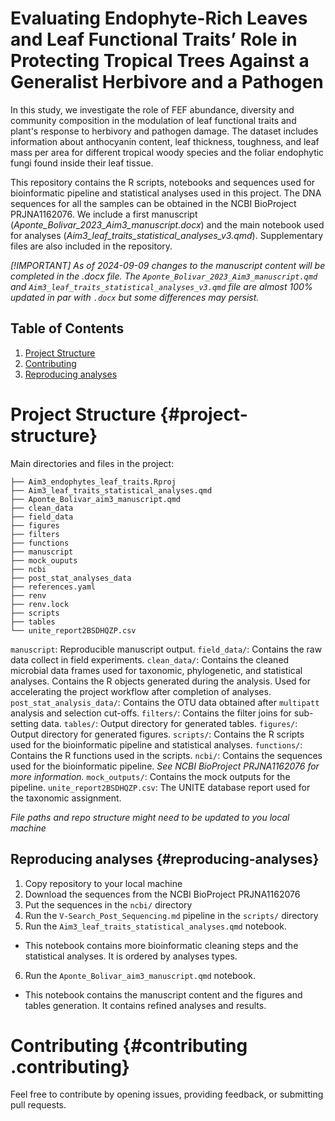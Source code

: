 # Evaluating Endophyte-Rich Leaves and Leaf Functional Traits’ Role in Protecting Tropical Trees Against a Generalist Herbivore and a Pathogen

In this study, we investigate the role of FEF abundance, diversity and community composition in the modulation of leaf functional traits and plant's response to herbivory and pathogen damage. The dataset includes information about anthocyanin content, leaf thickness, toughness, and leaf mass per area for different tropical woody species and the foliar endophytic fungi found inside their leaf tissue.

This repository contains the R scripts, notebooks and sequences used for bioinformatic pipeline and statistical analyses used in this project. The DNA sequences for all the samples can be obtained in the NCBI BioProject PRJNA1162076. We include a first manuscript (*Aponte_Bolivar_2023_Aim3_manuscript.docx*) and the main notebook used for analyses (*Aim3_leaf_traits_statistical_analyses_v3.qmd*). Supplementary files are also included in the repository.

*\[!IMPORTANT\] As of 2024-09-09 changes to the manuscript content will be completed in the .docx file. The `Aponte_Bolivar_2023_Aim3_manuscript.qmd` and `Aim3_leaf_traits_statistical_analyses_v3.qmd` file are almost 100% updated in par with `.docx` but some differences may persist.*

## Table of Contents

1.  [Project Structure](#project-structure)
2.  [Contributing](#contributing)
3.  [Reproducing analyses](#reproducing-analyses)

# Project Structure {#project-structure}

Main directories and files in the project:

```         
├── Aim3_endophytes_leaf_traits.Rproj
├── Aim3_leaf_traits_statistical_analyses.qmd
├── Aponte_Bolivar_aim3_manuscript.qmd
├── clean_data
├── field_data
├── figures
├── filters
├── functions
├── manuscript
├── mock_ouputs
├── ncbi
├── post_stat_analyses_data
├── references.yaml
├── renv
├── renv.lock
├── scripts
├── tables
└── unite_report2BSDHQZP.csv
```

`manuscript`: Reproducible manuscript output. `field_data/`: Contains the raw data collect in field experiments. `clean_data/`: Contains the cleaned microbial data frames used for taxonomic, phylogenetic, and statistical analyses. Contains the R objects generated during the analysis. Used for accelerating the project workflow after completion of analyses. `post_stat_analysis_data/`: Contains the OTU data obtained after `multipatt` analysis and selection cut-offs. `filters/`: Contains the filter joins for sub-setting data. `tables/`: Output directory for generated tables. `figures/`: Output directory for generated figures. `scripts/`: Contains the R scripts used for the bioinformatic pipeline and statistical analyses. `functions/`: Contains the R functions used in the scripts. `ncbi/`: Contains the sequences used for the bioinformatic pipeline. *See NCBI BioProject PRJNA1162076 for more information.* `mock_outputs/`: Contains the mock outputs for the pipeline. `unite_report2BSDHQZP.csv`: The UNITE database report used for the taxonomic assignment.

*File paths and repo structure might need to be updated to you local machine*

## Reproducing analyses {#reproducing-analyses}

1.  Copy repository to your local machine
2.  Download the sequences from the NCBI BioProject PRJNA1162076
3.  Put the sequences in the `ncbi/` directory
4.  Run the `V-Search_Post_Sequencing.md` pipeline in the `scripts/` directory
5.  Run the `Aim3_leaf_traits_statistical_analyses.qmd` notebook.

-   This notebook contains more bioinformatic cleaning steps and the statistical analyses. It is ordered by analyses types.

6.  Run the `Aponte_Bolivar_aim3_manuscript.qmd` notebook.

-   This notebook contains the manuscript content and the figures and tables generation. It contains refined analyses and results.

# Contributing {#contributing .contributing}

Feel free to contribute by opening issues, providing feedback, or submitting pull requests.
